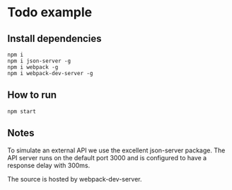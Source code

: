 # Todo example

## Install dependencies
```
npm i
npm i json-server -g
npm i webpack -g
npm i webpack-dev-server -g
```

## How to run

```
npm start
```

## Notes

To simulate an external API we use the excellent json-server package. 
The API server runs on the default port 3000 and is configured to have a response delay with 300ms.

The source is hosted by webpack-dev-server.